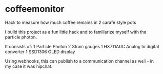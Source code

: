 # coffeemonitor
Hack to measure how much coffee remains in 2 carafe style pots

I build this project as a fun little hack and to familiarize myself with the particle photon.

It consists of:
1 Particle Photon
2 Strain gauges
1 HX711ADC Analog to digital converter
1 SSD1306 OLED display

Using webhooks, this can publish to a communication channel as well - in my case it was hipchat.

